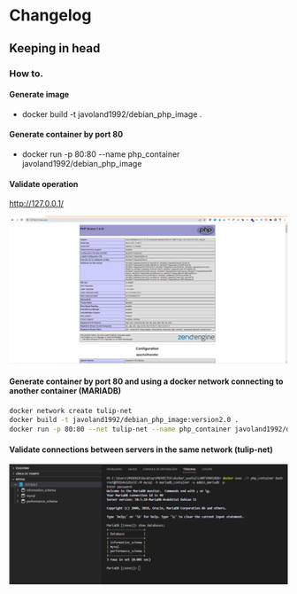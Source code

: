 # Changelog

## Keeping in head 

### How to.
#### Generate image
- docker build -t javoland1992/debian_php_image .
#### Generate container by port 80
- docker run -p 80:80 --name php_container javoland1992/debian_php_image
#### Validate operation
http://127.0.0.1/
<p align="center">
  <img src=".\src\img\php.png" alt="Docker validation for PHP service by browser"/>
</p>

#### Generate container by port 80 and using a docker network connecting to another container (MARIADB)

```bash
docker network create tulip-net
docker build -t javoland1992/debian_php_image:version2.0 .
docker run -p 80:80 --net tulip-net --name php_container javoland1992/debian_php_image:version2.0
```

#### Validate connections between servers in the same network (tulip-net)
<p align="center">
  <img src=".\src\img\php_mariadb.png" alt="Docker validation connecting to another container"/>
</p>